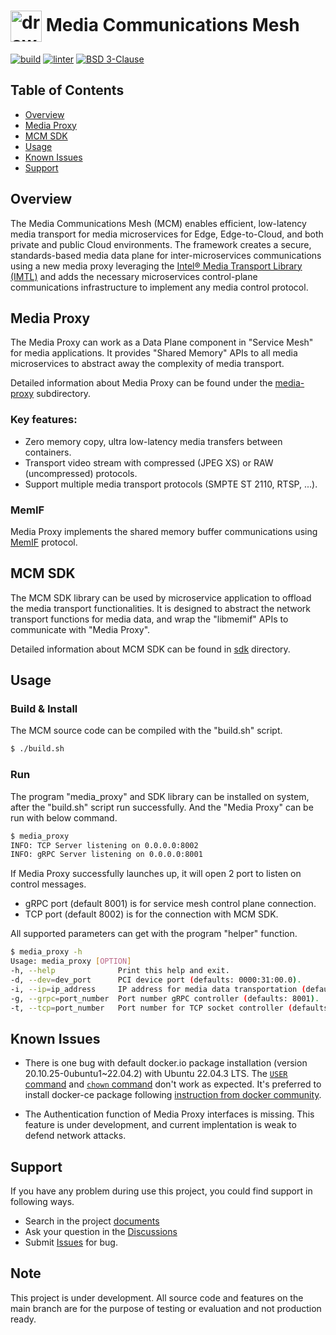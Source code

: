 # <img align="center" src="docs/img/logo.png" alt="drawing" height="50"/> Media Communications Mesh

[![build][build-actions-img]][build-actions]
[![linter][scan-actions-img]][scan-actions]
[![BSD 3-Clause][license-img]][license]

## Table of Contents
- [Overview](#overview)
- [Media Proxy](#media-proxy)
- [MCM SDK](#mcm-sdk)
- [Usage](#usage)
- [Known Issues](#known-issues)
- [Support](#support)

## Overview
The Media Communications Mesh (MCM) enables efficient, low-latency media transport for media microservices for Edge, Edge-to-Cloud, and both private and public Cloud environments. The framework creates a secure, standards-based media
data plane for inter-microservices communications using a new media proxy leveraging the [Intel® Media Transport Library (IMTL)](https://github.com/OpenVisualCloud/Media-Transport-Library) and adds the necessary microservices control-plane communications infrastructure to implement any media control protocol.

## Media Proxy
The Media Proxy can work as a Data Plane component in "Service Mesh" for media applications. It provides "Shared Memory" APIs to all media microservices to abstract away the complexity of media transport.

Detailed information about Media Proxy can be found under the [media-proxy](media-proxy) subdirectory.

### Key features:
- Zero memory copy, ultra low-latency media transfers between containers.
- Transport video stream with compressed (JPEG XS) or RAW (uncompressed) protocols.
- Support multiple media transport protocols (SMPTE ST 2110, RTSP, ...).

### MemIF
Media Proxy implements the shared memory buffer communications using [MemIF](https://s3-docs.fd.io/vpp/24.02/interfacing/libmemif/index.html) protocol.

## MCM SDK
The MCM SDK library can be used by microservice application to offload the media transport functionalities.
It is designed to abstract the network transport functions for media data, and wrap the "libmemif" APIs to communicate with "Media Proxy".

Detailed information about MCM SDK can be found in [sdk](sdk) directory.

## Usage

### Build & Install
The MCM source code can be compiled with the "build.sh" script.

```bash
$ ./build.sh
```

### Run
The program "media_proxy" and SDK library can be installed on system, after the "build.sh" script run successfully.
And the "Media Proxy" can be run with below command.

```bash
$ media_proxy
INFO: TCP Server listening on 0.0.0.0:8002
INFO: gRPC Server listening on 0.0.0.0:8001
```

If Media Proxy successfully launches up, it will open 2 port to listen on control messages.
- gRPC port (default 8001) is for service mesh control plane connection.
- TCP port (default 8002) is for the connection with MCM SDK.

All supported parameters can get with the program "helper" function.
```bash
$ media_proxy -h
Usage: media_proxy [OPTION]
-h, --help              Print this help and exit.
-d, --dev=dev_port      PCI device port (defaults: 0000:31:00.0).
-i, --ip=ip_address     IP address for media data transportation (defaults: 192.168.96.1).
-g, --grpc=port_number  Port number gRPC controller (defaults: 8001).
-t, --tcp=port_number   Port number for TCP socket controller (defaults: 8002).
```

## Known Issues
- There is one bug with default docker.io package installation (version 20.10.25-0ubuntu1~22.04.2) with Ubuntu 22.04.3 LTS. The [`USER` command](https://github.com/moby/moby/issues/46355) and [`chown` command](https://github.com/moby/moby/issues/46161) don't work as expected. It's preferred to install docker-ce package following [instruction from docker community](https://docs.docker.com/engine/install/ubuntu/).

- The Authentication function of Media Proxy interfaces is missing. This feature is under development, and current implentation is weak to defend network attacks.

## Support
If you have any problem during use this project, you could find support in following ways.
- Search in the project [documents](https://github.com/OpenVisualCloud/Media-Communications-Mesh/tree/main/docs)
- Ask your question in the [Discussions](https://github.com/OpenVisualCloud/Media-Communications-Mesh/discussions/categories/q-a)
- Submit [Issues](https://github.com/OpenVisualCloud/Media-Communications-Mesh/issues) for bug.

## Note
This project is under development.
All source code and features on the main branch are for the purpose of testing or evaluation and not production ready.

<!-- References -->
[build-actions-img]: https://github.com/intel-innersource/frameworks.cloud.mcm.media-communications-mesh/actions/workflows/build.yml/badge.svg
[build-actions]: https://github.com/intel-innersource/frameworks.cloud.mcm.media-communications-mesh/actions/workflows/build.yml
[scan-actions-img]: https://github.com/intel-innersource/frameworks.cloud.mcm.media-communications-mesh/actions/workflows/action.yml/badge.svg
[scan-actions]: https://github.com/intel-innersource/frameworks.cloud.mcm.media-communications-mesh/actions/workflows/action.yml
[license-img]: https://img.shields.io/badge/License-BSD_3--Clause-blue.svg
[license]: https://opensource.org/license/bsd-3-clause
